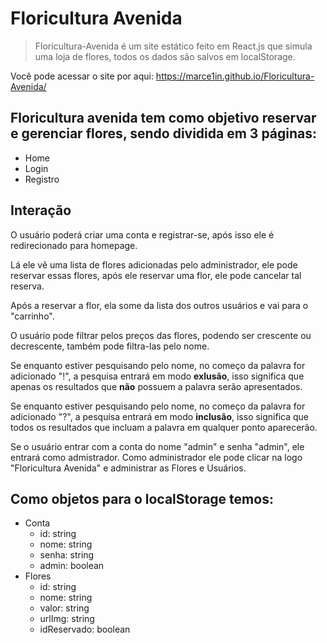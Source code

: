 # Floricultura Avenida
> Floricultura-Avenida é um site estático feito em React.js que simula uma loja de flores, todos os dados são salvos em localStorage.

Você pode acessar o site por aqui: https://marce1in.github.io/Floricultura-Avenida/

## Floricultura avenida tem como objetivo reservar e gerenciar flores, sendo dividida em 3 páginas:
- Home
- Login
- Registro

## Interação
O usuário poderá criar uma conta e registrar-se, após isso ele é redirecionado para homepage.

Lá ele vê uma lista de flores adicionadas pelo administrador, ele pode reservar essas flores,
após ele reservar uma flor, ele pode cancelar tal reserva.

Após a reservar a flor, ela some da lista dos outros usuários e vai para o "carrinho".

O usuário pode filtrar pelos preços das flores, podendo ser crescente ou decrescente, também pode filtra-las pelo nome.

Se enquanto estiver pesquisando pelo nome, no começo da palavra for adicionado "!", a pesquisa entrará em modo **exlusão**, isso significa que apenas os resultados que **não** possuem a palavra serão apresentados.

Se enquanto estiver pesquisando pelo nome, no começo da palavra for adicionado "?", a pesquisa entrará em modo **inclusão**, isso significa que todos os resultados que incluam a palavra em qualquer ponto aparecerão.

Se o usuário entrar com a conta do nome "admin" e senha "admin", ele entrará como admistrador.
Como administrador ele pode clicar na logo "Floricultura Avenida" e administrar as Flores e Usuários.

## Como objetos para o localStorage temos:
- Conta 
    - id: string
    - nome: string
    - senha: string
    - admin: boolean
- Flores
    - id: string
    - nome: string
    - valor: string
    - urlImg: string
    - idReservado: boolean
